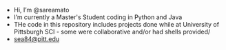 -  Hi, I’m @sareamato
-  I’m currently a Master's Student coding in Python and Java
-  THe code in this repository includes projects done while at University of Pittsburgh SCI - some were collaborative and/or had shells provided/
-  sea84@pitt.edu

<!---
sareamato/sareamato is a ✨ special ✨ repository because its `README.md` (this file) appears on your GitHub profile.
You can click the Preview link to take a look at your changes.
--->
